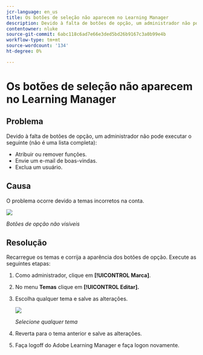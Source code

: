 ```yaml
---
jcr-language: en_us
title: Os botões de seleção não aparecem no Learning Manager
description: Devido à falta de botões de opção, um administrador não pode atribuir ou remover funções, enviar um e-mail de boas-vindas ou excluir um usuário.
contentowner: nluke
source-git-commit: 6abc118c6ad7e66e3ded5bd26b9167c3a0b99e4b
workflow-type: tm+mt
source-wordcount: '134'
ht-degree: 0%

---
```




# Os botões de seleção não aparecem no Learning Manager

## Problema

Devido à falta de botões de opção, um administrador não pode executar o seguinte (não é uma lista completa):

* Atribuir ou remover funções.
* Envie um e-mail de boas-vindas.
* Exclua um usuário.

## Causa

O problema ocorre devido a temas incorretos na conta.

![](assets/radio-buttons.png)

*Botões de opção não visíveis*

## Resolução

Recarregue os temas e corrija a aparência dos botões de opção. Execute as seguintes etapas:

1. Como administrador, clique em **[!UICONTROL Marca]**.
1. No menu **Temas** clique em **[!UICONTROL Editar].**
1. Escolha qualquer tema e salve as alterações.

   ![](assets/set-themes.png)

   *Selecione qualquer tema*

1. Reverta para o tema anterior e salve as alterações.
1. Faça logoff do Adobe Learning Manager e faça logon novamente.
